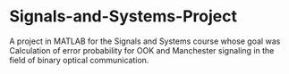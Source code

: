 # Signals-and-Systems-Project
A project in MATLAB for the Signals and Systems course whose goal was Calculation of error probability for OOK and Manchester signaling in the field of binary optical communication.
